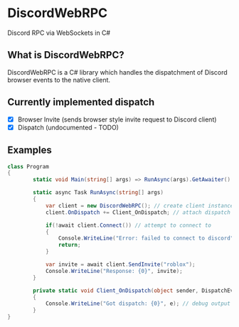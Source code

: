 # DiscordWebRPC
Discord RPC via WebSockets in C#

## What is DiscordWebRPC?

DiscordWebRPC is a C# library which handles the dispatchment of Discord browser events to the native client.

## Currently implemented dispatch

- [x] Browser Invite (sends browser style invite request to Discord client)
- [x] Dispatch (undocumented - TODO)

## Examples

```cs
class Program
{
        static void Main(string[] args) => RunAsync(args).GetAwaiter().GetResult();

        static async Task RunAsync(string[] args)
        {
            var client = new DiscordWebRPC(); // create client instance
            client.OnDispatch += Client_OnDispatch; // attach dispatch event

            if(!await client.Connect()) // attempt to connect to 
            {
                Console.WriteLine("Error: failed to connect to discord");
                return;
            }

            var invite = await client.SendInvite("roblox");
            Console.WriteLine("Response: {0}", invite);
        }

        private static void Client_OnDispatch(object sender, DispatchEvent e)
        {
            Console.WriteLine("Got dispatch: {0}", e); // debug output
        }
}
```
